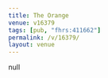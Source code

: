 ```yaml
---
title: The Orange
venue: v16379
tags: [pub, "fhrs:411662"]
permalink: /v/16379/
layout: venue
---
```

null
